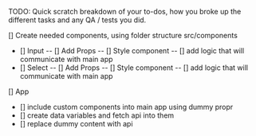 <!-- @format -->

TODO: Quick scratch breakdown of your to-dos, how you broke up the different tasks and any QA / tests you did.

[] Create needed components, using folder structure src/components

- [] Input
  -- [] Add Props
  -- [] Style component
  -- [] add logic that will communicate with main app
- [] Select
  -- [] Add Props
  -- [] Style component
  -- [] add logic that will communicate with main app

[] App

- [] include custom components into main app using dummy propr
- [] create data variables and fetch api into them
- [] replace dummy content with api
